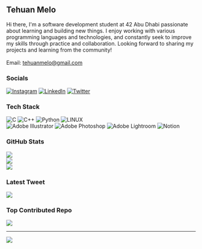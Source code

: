
## Tehuan Melo
Hi there, I'm a software development student at 42 Abu Dhabi passionate about learning and building new things. I enjoy working with various programming languages and technologies, and constantly seek to improve my skills through practice and collaboration. Looking forward to sharing my projects and learning from the community!<br><br>
Email: tehuanmelo@gmail.com


### Socials
[![Instagram](https://img.shields.io/badge/Instagram-%23E4405F.svg?logo=Instagram&logoColor=white)](https://instagram.com/tehuanmelo) [![LinkedIn](https://img.shields.io/badge/LinkedIn-%230077B5.svg?logo=linkedin&logoColor=white)](https://linkedin.com/in/tehuanmelo) [![Twitter](https://img.shields.io/badge/Twitter-%231DA1F2.svg?logo=Twitter&logoColor=white)](https://twitter.com/tehuanmelo) 


### Tech Stack
![C](https://img.shields.io/badge/c-silver.svg?style=flat&logo=c&logoColor=black) 
![C++](https://img.shields.io/badge/c++-silver.svg?style=flat&logo=c%2B%2B&logoColor=black) 
![Python](https://img.shields.io/badge/python-silver?style=flat&logo=python&logoColor=black) 
![LINUX](https://img.shields.io/badge/Linux-silver?style=flat&logo=linux&logoColor=black)
<br/>
![Adobe Illustrator](https://img.shields.io/badge/adobeillustrator-silver.svg?style=flat&logo=adobeillustrator&logoColor=black) 
![Adobe Photoshop](https://img.shields.io/badge/adobephotoshop-silver.svg?style=flat&logo=adobephotoshop&logoColor=black) 
![Adobe Lightroom](https://img.shields.io/badge/Adobe%20Lightroom-silver.svg?style=flat&logo=Adobe%20Lightroom&logoColor=black) 
![Notion](https://img.shields.io/badge/Notion-silver.svg?style=flat&logo=notion&logoColor=black)

### GitHub Stats
![](https://github-readme-stats.vercel.app/api?username=tehuanmelo&theme=dark&hide_border=false&include_all_commits=true&count_private=true)<br/>
![](https://github-readme-streak-stats.herokuapp.com/?user=tehuanmelo&theme=dark&hide_border=false)<br/>
![](https://github-readme-stats.vercel.app/api/top-langs/?username=tehuanmelo&theme=dark&hide_border=false&include_all_commits=true&count_private=true&layout=compact)

### Latest Tweet
[![](https://gtce.itsvg.in/api?username=tehuanmelo)](https://github.com/VishwaGauravIn/github-twitter-card-embed)


### Top Contributed Repo
![](https://github-contributor-stats.vercel.app/api?username=tehuanmelo&limit=5&theme=dark&combine_all_yearly_contributions=true)

---
[![](https://visitcount.itsvg.in/api?id=tehuanmelo&icon=0&color=0)](https://visitcount.itsvg.in)

<!-- Proudly created with GPRM ( https://gprm.itsvg.in ) -->
